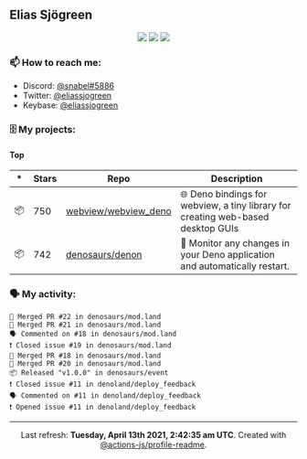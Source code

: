 ## Elias Sjögreen

<p align="center">
  <img src="https://img.shields.io/badge/🎂-dec. 2003-success" />
  <img src="https://img.shields.io/badge/🌎-Stockholm-informational" />
  <img src="https://img.shields.io/badge/👦-He/Him-informational" />
</p>

### 📫 How to reach me:

- Discord: [@snabel#5886](https://discord.com/users/267978757799673866)
- Twitter: [@eliassjogreen](https://twitter.com/eliassjogreen)
- Keybase: [@eliassjogreen](https://keybase.io/eliassjogreen)

### 🗄 My projects:

#### Top
|*|Stars|Repo|Description|
|---|---|---|---|
| 📦 | 750 | [webview/webview_deno](https://github.com/webview/webview_deno) | 🌐 Deno bindings for webview, a tiny library for creating web-based desktop GUIs |
| 📦 | 742 | [denosaurs/denon](https://github.com/denosaurs/denon) | 👀 Monitor any changes in your Deno application and automatically restart. |

### 🗣 My activity:

```
🎉 Merged PR #22 in denosaurs/mod.land
🎉 Merged PR #21 in denosaurs/mod.land
🗣 Commented on #18 in denosaurs/mod.land
❗️ Closed issue #19 in denosaurs/mod.land
🎉 Merged PR #18 in denosaurs/mod.land
🎉 Merged PR #20 in denosaurs/mod.land
📦 Released "v1.0.0" in denosaurs/event
❗️ Closed issue #11 in denoland/deploy_feedback
🗣 Commented on #11 in denoland/deploy_feedback
❗️ Opened issue #11 in denoland/deploy_feedback
```

------------
<p align="center">Last refresh: <b>Tuesday, April 13th 2021, 2:42:35 am UTC</b>. Created with <a href=https://github.com/marketplace/actions/profile-readme>@actions-js/profile-readme</a>.</p>
